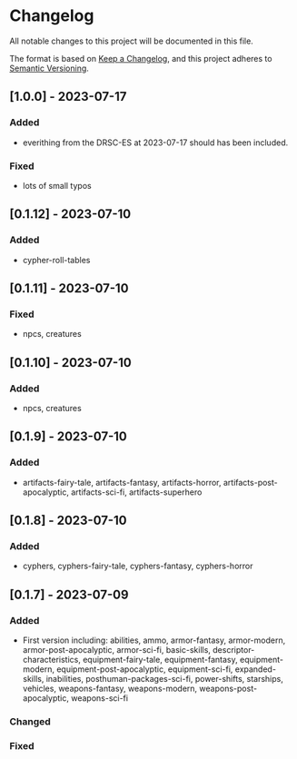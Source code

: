# Changelog

All notable changes to this project will be documented in this file.

The format is based on [Keep a Changelog](https://keepachangelog.com/en/1.0.0/), and this project adheres to [Semantic Versioning](https://semver.org/spec/v2.0.0.html).

## [1.0.0] - 2023-07-17
### Added
- everithing from the DRSC-ES at 2023-07-17 should has been included.

### Fixed
- lots of small typos

## [0.1.12] - 2023-07-10
### Added
- cypher-roll-tables

## [0.1.11] - 2023-07-10
### Fixed
- npcs, creatures

## [0.1.10] - 2023-07-10
### Added
- npcs, creatures

## [0.1.9] - 2023-07-10
### Added
- artifacts-fairy-tale, artifacts-fantasy, artifacts-horror, artifacts-post-apocalyptic, artifacts-sci-fi, artifacts-superhero


## [0.1.8] - 2023-07-10
### Added
- cyphers, cyphers-fairy-tale, cyphers-fantasy, cyphers-horror


## [0.1.7] - 2023-07-09
### Added
- First version including: abilities, ammo, armor-fantasy, armor-modern, armor-post-apocalyptic, armor-sci-fi, basic-skills, descriptor-characteristics, equipment-fairy-tale, equipment-fantasy, equipment-modern, equipment-post-apocalyptic, equipment-sci-fi, expanded-skills, inabilities, posthuman-packages-sci-fi, power-shifts, starships, vehicles, weapons-fantasy, weapons-modern, weapons-post-apocalyptic, weapons-sci-fi

### Changed

### Fixed
